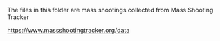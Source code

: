 The files in this folder are mass shootings collected from Mass Shooting Tracker

https://www.massshootingtracker.org/data
